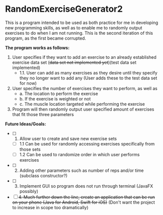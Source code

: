 # RandomExerciseGenerator2
This is a program intended to be used as both practice for me in developing new programming skills, as well as to enable me to randomly output exercises to do when I am
not running. This is the second iteration of this program, as the first became corrupted.

**The program works as follows:**
1. User specifies if they want to add an exercise to an already established exercise data set (~~data set not implemented yet~~)(test data set implemented)
   - 1.1. User can add as many exercises as they desire until they specify they no longer want to add any (User adds these to the test data set for now)
2. User specifies the number of exercises they want to perform, as well as
   - a. The location to perform the exercise
   - b. If the exercise is weighted or not
   - c. The muscle location targeted while performing the exercise
3. Program will then randomly output user specified amount of exercises that fit those three parameters

**Future Ideas/Goals:** 
- [ ] 1. Allow user to create and save new exercise sets
   - [ ] 1.1 Can be used for randomly accessing exercises specifically from those sets
   - [ ] 1.2 Can be used to randomize order in which user performs exercises
- [ ] 2. Adding other parameters such as number of reps and/or time (subclass constructor?)
- [ ] 3. Implement GUI so program does not run through terminal (JavaFX possibly)
- [ ] ~~4. Much further down the line, create an application that can be run on your phone (Java for Android, Swift for iOS)~~ (Don't want the project to increase in scope too dramatically)
